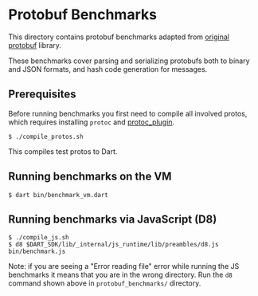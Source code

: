 # Protobuf Benchmarks

This directory contains protobuf benchmarks adapted from [original protobuf](
https://github.com/google/protobuf/tree/master/benchmarks) library.

These benchmarks cover parsing and serializing protobufs both to binary and
JSON formats, and hash code generation for messages.

## Prerequisites

Before running benchmarks you first need to compile all involved protos, which
requires installing `protoc` and [protoc_plugin](../../protoc_plugin).

```console
$ ./compile_protos.sh
```

This compiles test protos to Dart.

## Running benchmarks on the VM

```
$ dart bin/benchmark_vm.dart
```

## Running benchmarks via JavaScript (D8)

```
$ ./compile_js.sh
$ d8 $DART_SDK/lib/_internal/js_runtime/lib/preambles/d8.js bin/benchmark.js
```

Note: if you are seeing a "Error reading file" error while running the JS
benchmarks it means that you are in the wrong directory. Run the `d8` command
shown above in `protobuf_benchmarks/` directory.
